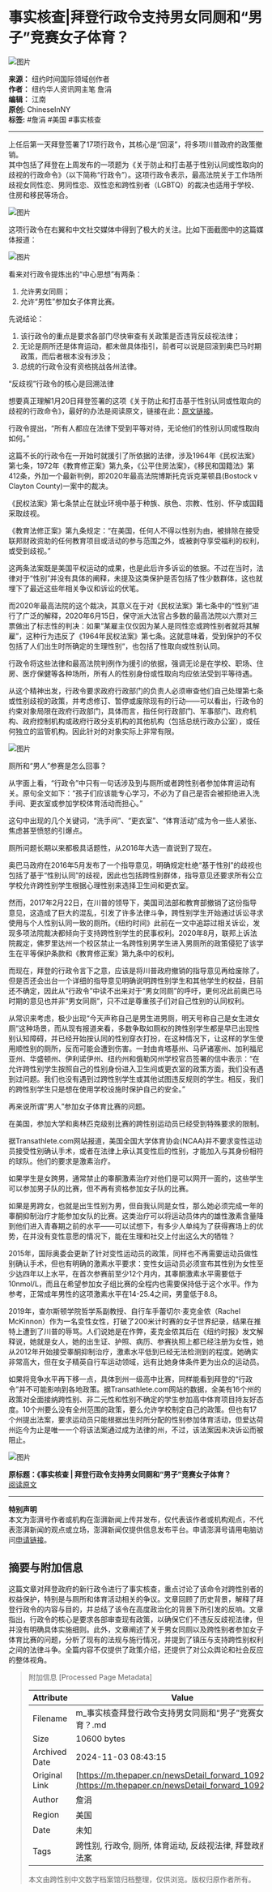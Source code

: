# 事实核查|拜登行政令支持男女同厕和“男子”竞赛女子体育？

![图片](https://image.thepaper.cn/publish/interaction/image/4/23/97.jpg)

**来源：** 纽约时间国际领域创作者  
**作者：** 纽约华人资讯网主笔 詹涓  
**编辑：** 江南  
**原创:** ChineseInNY  
**标签:** #詹涓 #美国 #事实核查  

---  

上任后第一天拜登签署了17项行政令，其核心是“回滚”，将多项川普政府的政策撤销。  
其中包括了拜登在上周发布的一项题为《关于防止和打击基于性别认同或性取向的歧视的行政命令》（以下简称“行政令”）。这项行政令表示，最高法院关于工作场所歧视女同性恋、男同性恋、双性恋和跨性别者（LGBTQ）的裁决也适用于学校、住房和移民等场合。

![图片](https://imagepphcloud.thepaper.cn/pph/image/110/408/894.jpg)

这项行政令在右翼和中文社交媒体中得到了极大的关注。比如下面截图中的这篇媒体报道：

![图片](https://imagepphcloud.thepaper.cn/pph/image/110/408/895.jpg)

看来对行政令提炼出的“中心思想”有两条：

1. 允许男女同厕；
2. 允许“男性”参加女子体育比赛。

先说结论：

1. 该行政令的重点是要求各部门尽快审查有关政策是否违背反歧视法律；
2. 无论是厕所还是体育运动，都未做具体指引，前者可以说是回滚到奥巴马时期政策，而后者根本没有涉及；
3. 总统的行政令没有资格挑战各州法律。

“反歧视”行政令的核心是回溯法律

想要真正理解1月20日拜登签署的这项《关于防止和打击基于性别认同或性取向的歧视的行政命令》，最好的办法是阅读原文，链接在此：[原文链接](https://www.whitehouse.gov/briefing-room/presidential-actions/2021/01/20/executive-order-preventing-and-combating-discrimination-on-basis-of-gender-identity-or-sexual-orientation/)。

行政令提出，“所有人都应在法律下受到平等对待，无论他们的性别认同或性取向如何。”

这篇不长的行政令在一开始时就援引了所依据的法律，涉及1964年《民权法案》第七条，1972年《教育修正案》第九条，《公平住房法案》，《移民和国籍法》第412条，外加一个最新判例，即2020年最高法院博斯托克诉克莱顿县(Bostock v Clayton County)一案中的裁决。

《民权法案》第七条禁止在就业环境中基于种族、肤色、宗教、性别、怀孕或国籍采取歧视。

《教育法修正案》第九条规定：“在美国，任何人不得以性别为由，被排除在接受联邦财政资助的任何教育项目或活动的参与范围之外，或被剥夺享受福利的权利，或受到歧视。”

这两条法案既是美国平权运动的成果，也是此后许多诉讼的依据。不过在当时，法律对于“性别”并没有具体的阐释，未提及这类保护是否包括了性少数群体，这也就埋下了最近这些年相关争议和诉讼的伏笔。

而2020年最高法院的这个裁决，其意义在于对《民权法案》第七条中的“性别”进行了广泛的解释，2020年6月15日，保守派大法官占多数的最高法院以六票对三票做出了标志性的判决：如果“某雇主仅仅因为某人是同性恋或跨性别者就将其解雇”，这种行为违反了《1964年民权法案》第七条。这就意味着，受到保护的不仅包括了人们出生时所确定的生理性别“，也包括了性取向或性别认同。

行政令将这些法律和最高法院判例作为援引的依据，强调无论是在学校、职场、住房、医疗保健等各种场所，所有人的性别身份或性取向均应依法受到平等待遇。

从这个精神出发，行政令要求政府行政部门的负责人必须审查他们自己处理第七条或性别歧视的政策，并考虑修订、暂停或废除现有的行动——可以看出，行政令的约束对象局限在政府行政部门，具体而言，指任何行政部门、军事部门、政府机构、政府控制机构或政府行政分支机构的其他机构（包括总统行政办公室），或任何独立的监管机构。因此针对的对象实际上非常有限。

![图片](https://imagepphcloud.thepaper.cn/pph/image/110/408/899.jpg)

厕所和“男人”参赛是怎么回事？

从字面上看，“行政令”中只有一句话涉及到与厕所或者跨性别者参加体育运动有关。原句全文如下：“孩子们应该能专心学习，不必为了自己是否会被拒绝进入洗手间、更衣室或参加学校体育活动而担心。”

这句中出现的几个关键词，“洗手间”、“更衣室”、“体育活动”成为令一些人紧张、焦虑甚至愤怒的引爆点。

厕所问题长期以来都极具话题性，从2016年大选一直说到了现在。

奥巴马政府在2016年5月发布了一个指导意见，明确规定杜绝“基于性别”的歧视也包括了基于“性别认同”的歧视，因此也包括跨性别群体，指导意见还要求所有公立学校允许跨性别学生根据心理性别来选择卫生间和更衣室。

然而，2017年2月22日，在川普的领导下，美国司法部和教育部撤销了这份指导意见，这造成了巨大的混乱，引发了许多法律斗争，跨性别学生开始通过诉讼寻求使用与个人性别认同一致的厕所。《纽约时间》此前在一文中追踪过相关诉讼，发现多项法院裁决都倾向于支持跨性别学生的民事权利。2020年8月，联邦上诉法院裁定，佛罗里达州一个校区禁止一名跨性别男学生进入男厕所的政策侵犯了该学生在平等保护条款和《教育修正案》第九条中的权利。

而现在，拜登的行政令言下之意，应该是将川普政府撤销的指导意见再给废除了。但是否还会出台一个详细的指导意见明确说明跨性别学生和其他学生的权益，目前还不确定，因此从“行政令”中读不出来对于“男女同厕”的呼吁，更何况此前奥巴马时期的意见也并非“男女同厕”，只不过是尊重孩子们对自己性别的认同权利。

从常识来考虑，极少出现“今天声称自己是男生进男厕，明天号称自己是女生进女厕”这种场景，而从现有报道来看，多数争取如厕权的跨性别学生都是早已出现性别认知障碍，并已经开始按认同的性别穿衣打扮，在这种情况下，让这样的学生使用顺性别的厕所，反而可能会遭到伤害。一封由肯塔基州、马萨诸塞州、加利福尼亚州、华盛顿州、伊利诺伊州、纽约州和俄勒冈州学校官员签署的信中表示：“在允许跨性别学生按照自己的性别身份进入卫生间或更衣室的政策方面，我们没有遇到过问题。我们也没有遇到过跨性别学生或其他试图违反规则的学生。相反，我们的跨性别学生只是想在使用学校设施时保护自己的安全。”

再来说所谓“男人”参加女子体育比赛的问题。

在美国，参加大学和奥林匹克级别比赛的跨性别运动员已经受到特殊要求的限制。

据Transathlete.com网站报道，美国全国大学体育协会(NCAA)并不要求变性运动员接受性别确认手术，或者在法律上承认其变性后的性别，才能加入与其身份相符的球队。他们的要求是激素治疗。

如果学生是女跨男，通常禁止的睾酮激素治疗对他们是可以网开一面的，这些学生可以参加男子队的比赛，但不再有资格参加女子队的比赛。

如果是男跨女，也就是出生性别为男，但自我认同是女性，那么她必须完成一年的睾酮抑制治疗才能参加女队的比赛。这类治疗可以将运动员体内的雄性激素含量降到他们进入青春期之前的水平——可以试想下，有多少人单纯为了获得赛场上的优势，在并没有变性意愿的情况下，能在生理和社交上付出这么大的牺牲？

2015年，国际奥委会更新了针对变性运动员的政策，同样也不再需要运动员做性别确认手术，但也有明确的激素水平要求：变性女运动员必须宣布其性别为女性至少达四年以上水平，在首次参赛前至少12个月内，其睾酮激素水平需要低于10nmol/L，而且在希望参加女子组比赛的全程内也需要保持低于这个水平。作为参考，正常成年男性的这项激素水平在14-25.4之间，男童低于8.8。

2019年，查尔斯顿学院哲学系副教授、自行车手蕾切尔·麦克金侬（Rachel McKinnon）作为一名变性女性，打破了200米计时赛的女子世界纪录，结果在推特上遭到了川普的辱骂。人们说她是在作弊，麦克金侬其后在《纽约时报》发文解释说，她就是女人，她的出生证、护照、病历、参赛执照上都已经注册为女性，她从2012年开始接受睾酮抑制治疗，激素水平低到已经无法检测到的程度。她确实非常高大，但在女子精英自行车运动领域，远有比她身体条件更为出众的运动员。

如果将竞争水平再下移一点，具体到州一级高中比赛，同样能看到拜登的“行政令”并不可能影响到各地政策。据Transathlete.com网站的数据，全美有16个州的政策对全面接纳跨性别、非二元性和性别不确定的学生参加高中体育项目持友好态度。10个州要么没有全州范围的政策，要么允许学校制定自己的政策。但也有17个州提出法案，要求运动员只能根据出生时所分配的性别参加体育活动，但爱达荷州迄今为止是唯一一个将该法案通过成为法律的州，不过，该法案因未决诉讼而被阻止。

![图片](https://imagepphcloud.thepaper.cn/pph/image/110/408/900.jpg)

**原标题：《事实核查 | 拜登行政令支持男女同厕和“男子”竞赛女子体育？**  
[阅读原文](http://mp.weixin.qq.com/s?__biz=MzU5ODYxMTI0Ng==&mid=2247518043&idx=1&sn=732a406e1c1d9077a0c14ad929c103a4&chksm=fe43431ac934ca0c2ac54bc890f4983d87c238fe19141f95e2495ea6c0b233a40fe1ffa83dc6#rd)

---

**特别声明**  
本文为澎湃号作者或机构在澎湃新闻上传并发布，仅代表该作者或机构观点，不代表澎湃新闻的观点或立场，澎湃新闻仅提供信息发布平台。申请澎湃号请用电脑访问[申请链接](https://renzheng.thepaper.cn)。

## 摘要与附加信息

<!-- tcd_abstract -->
这篇文章对拜登政府的新行政令进行了事实核查，重点讨论了该命令对跨性别者的权益保护，特别是与厕所和体育活动相关的争议。文章回顾了历史背景，解释了拜登行政令的内容与目的，并总结了该令在高度政治化的背景下所引发的反响。文章指出，行政令的核心是要求各部审查现有政策，以确保它们不违反反歧视法律，但并没有明确具体实施细则。此外，文章阐述了关于男女同厕以及跨性别者参加女子体育比赛的问题，分析了现有的法规与施行情况，并提到了镇压与支持跨性别权利之间的法律斗争。全篇内容不仅提供了政策介绍，还提供了对公众舆论和社会反应的整体视角。
<!-- tcd_abstract_end -->

> 附加信息 [Processed Page Metadata]
>
> | Attribute       | Value                                  |
> |-----------------|----------------------------------------|
> | Filename        | m_事实核查拜登行政令支持男女同厕和“男子”竞赛女子体育？.md                             |
> | Size            | 10600 bytes                           |
> | Archived Date   | 2024-11-03 08:43:15                             |
> | Original Link   | [https://m.thepaper.cn/newsDetail_forward_10922522](https://m.thepaper.cn/newsDetail_forward_10922522)                       |
> | Author          | 詹涓                               |
> | Region          | 美国                               |
> | Date            | 未知                                 |
> | Tags            | 跨性别, 行政令, 厕所, 体育运动, 反歧视法律, 拜登政府, 民权法案                                 |
>
> 本文由跨性别中文数字档案馆归档整理，仅供浏览。版权归原作者所有。
>